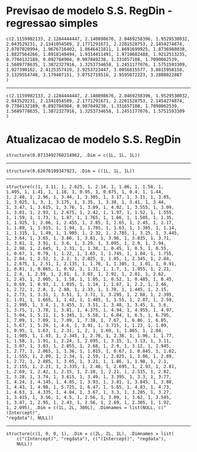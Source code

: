 # Previsao de modelo S.S. RegDin - regressao simples

    c(2.1159902133, 2.1284444447, 2.140898676, 2.0469258396, 1.9529530032, 
    2.043529231, 2.1341054589, 2.1771291671, 2.2201528753, 2.1454274874, 
    2.0707020994, 1.9676716402, 1.8646411811, 1.8691699925, 1.8736988038, 
    1.8827564266, 1.8918140494, 1.9314411491, 1.9710682488, 1.9212513235, 
    0.7704132189, 0.892784904, 0.987849238, 1.331657108, 1.7090062539, 
    1.5689778635, 1.3872327916, 1.3253734658, 1.2451177076, 1.5751593309, 
    1.927390162, 2.4125357419, 2.9253723447, 3.0056815577, 3.0815958158, 
    3.1329554748, 3.179407151, 3.0752719516, 2.9595072223, 3.2808022887
    )

---

    c(2.1159902133, 2.1284444447, 2.140898676, 2.0469258396, 1.9529530032, 
    2.043529231, 2.1341054589, 2.1771291671, 2.2201528753, 2.1454274874, 
    0.7704132189, 0.892784904, 0.987849238, 1.331657108, 1.7090062539, 
    1.5689778635, 1.3872327916, 1.3253734658, 1.2451177076, 1.5751593309
    )

# Atualizacao de modelo S.S. RegDin

    structure(0.0733492760214962, .Dim = c(1L, 1L, 1L))

---

    structure(0.62676199347923, .Dim = c(1L, 1L, 1L))

---

    structure(c(1, 3.11, 1, 2.625, 1, 2.14, 1, 1.86, 1, 1.58, 1, 
    1.495, 1, 1.41, 1, 1.18, 1, 0.95, 1, 0.675, 1, 0.4, 1, 1.44, 
    1, 2.48, 1, 2.96, 1, 3.44, 1, 3.305, 1, 3.17, 1, 3.11, 1, 3.05, 
    1, 3.025, 1, 3, 1, 3.175, 1, 3.35, 1, 3.38, 1, 3.41, 1, 3.44, 
    1, 3.47, 1, 3.615, 1, 3.76, 1, 3.89, 1, 4.02, 1, 3.555, 1, 3.09, 
    1, 3.01, 1, 2.93, 1, 2.675, 1, 2.42, 1, 1.97, 1, 1.52, 1, 1.555, 
    1, 1.59, 1, 1.73, 1, 1.87, 1, 1.765, 1, 1.66, 1, 1.505, 1, 1.35, 
    1, 1.925, 1, 2.06, 1, 2.455, 1, 2.85, 1, 2.65, 1, 2.45, 1, 2.17, 
    1, 1.89, 1, 1.915, 1, 1.94, 1, 1.785, 1, 1.63, 1, 1.385, 1, 1.14, 
    1, 1.315, 1, 1.49, 1, 1.905, 1, 2.32, 1, 2.785, 1, 3.25, 1, 3.445, 
    1, 3.64, 1, 3.65, 1, 3.66, 1, 3.81, 1, 3.96, 1, 3.835, 1, 3.71, 
    1, 3.81, 1, 3.91, 1, 3.6, 1, 3.29, 1, 3.095, 1, 2.9, 1, 2.94, 
    1, 2.98, 1, 2.645, 1, 2.31, 1, 1.38, 1, 0.45, 1, 0.5, 1, 0.55, 
    1, 0.67, 1, 0.79, 1, 1.22, 1, 1.65, 1, 1.745, 1, 1.84, 1, 1.755, 
    1, 2.84, 1, 2.52, 1, 2.2, 1, 2.025, 1, 1.85, 1, 2.345, 1, 2.84, 
    1, 2.675, 1, 2.51, 1, 2.135, 1, 1.76, 1, 1.385, 1, 1.01, 1, 0.91, 
    1, 0.81, 1, 0.865, 1, 0.92, 1, 1.31, 1, 1.7, 1, 1.955, 1, 2.21, 
    1, 2.4, 1, 2.59, 1, 2.81, 1, 3.03, 1, 2.92, 1, 2.81, 1, 2.62, 
    1, 2.43, 1, 2.005, 1, 1.58, 1, 1.05, 1, 0.52, 1, 0.485, 1, 0.45, 
    1, 0.69, 1, 0.93, 1, 1.035, 1, 1.14, 1, 1.67, 1, 2.2, 1, 2.46, 
    1, 2.72, 1, 2.8, 1, 2.88, 1, 2.33, 1, 1.78, 1, 1.445, 1, 2.15, 
    1, 2.73, 1, 3.31, 1, 3.51, 1, 3.71, 1, 3.295, 1, 2.88, 1, 2.395, 
    1, 1.91, 1, 1.665, 1, 1.42, 1, 1.485, 1, 1.55, 1, 2.07, 1, 2.59, 
    1, 2.995, 1, 3.4, 1, 3.455, 1, 3.51, 1, 3.48, 1, 3.45, 1, 3.6, 
    1, 3.75, 1, 3.78, 1, 3.81, 1, 4.375, 1, 4.94, 1, 4.955, 1, 4.97, 
    1, 5.04, 1, 5.11, 1, 5.345, 1, 5.58, 1, 6.04, 1, 6.5, 1, 6.795, 
    1, 7.09, 1, 7.09, 1, 7.09, 1, 7.38, 1, 7.67, 1, 6.86, 1, 6.05, 
    1, 5.67, 1, 5.29, 1, 4.6, 1, 3.91, 1, 3.715, 1, 1.23, 1, 1.09, 
    1, 0.95, 1, 1.63, 1, 2.31, 1, 2, 1, 1.69, 1, 1.865, 1, 2.04, 
    1, 1.985, 1, 1.93, 1, 2.345, 1, 2.76, 1, 2.36, 1, 1.96, 1, 1.77, 
    1, 1.58, 1, 1.91, 1, 2.24, 1, 2.695, 1, 3.15, 1, 3.13, 1, 3.11, 
    1, 3.07, 1, 3.03, 1, 2.855, 1, 2.68, 1, 2.9, 1, 3.12, 1, 2.945, 
    1, 2.77, 1, 2.065, 1, 1.36, 1, 1.015, 1, 0.67, 1, 0.845, 1, 1.02, 
    1, 1.555, 1, 2.09, 1, 2.34, 1, 2.59, 1, 2.825, 1, 3.06, 1, 2.89, 
    1, 2.72, 1, 2.885, 1, 3.05, 1, 3.21, 1, 1.86, 1, 1.98, 1, 2.1, 
    1, 2.155, 1, 2.21, 1, 2.335, 1, 2.46, 1, 2.695, 1, 2.93, 1, 2.81, 
    1, 2.69, 1, 2.42, 1, 2.15, 1, 2.18, 1, 2.21, 1, 2.515, 1, 2.82, 
    1, 3.28, 1, 3.74, 1, 3.615, 1, 3.49, 1, 3.395, 1, 3.3, 1, 3.77, 
    1, 4.24, 1, 4.145, 1, 4.05, 1, 3.93, 1, 3.81, 1, 3.845, 1, 3.88, 
    1, 4.43, 1, 4.98, 1, 5.725, 1, 6.47, 1, 5.65, 1, 4.83, 1, 4.73, 
    1, 4.63, 1, 4.335, 1, 4.04, 1, 3.67, 1, 3.3, 1, 3.285, 1, 3.27, 
    1, 3.415, 1, 3.56, 1, 4.5, 1, 2.56, 1, 3.09, 1, 3.62, 1, 3.545, 
    1, 3.47, 1, 2.95, 1, 2.43, 1, 2.56, 1, 2.69, 1, 2.305, 1, 1.92, 
    1, 2.095), .Dim = c(1L, 2L, 300L), .Dimnames = list(NULL, c("(Intercept)", 
    "regdata"), NULL))

---

    structure(c(1, 0, 0, 1), .Dim = c(2L, 2L, 1L), .Dimnames = list(
        c("(Intercept)", "regdata"), c("(Intercept)", "regdata"), 
        NULL))

